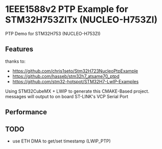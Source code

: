 # 1EEE1588v2 PTP Example for STM32H753ZITx (NUCLEO-H753ZI)

PTP Demo for STM32H753 (NUCLEO-H753ZI)

## Features
thanks to: 
- https://github.com/chris1seto/Stm32H723NucleoPtpExample
- https://github.com/hasseb/stm32h7_atsame70_ptpd
- https://github.com/stm32-hotspot/STM32H7-LwIP-Examples

Using STM32CubeMX + LWIP to generate this CMAKE-Based project.
messages will output to on board ST-LINK's VCP Serial Port

## Performance


## TODO
- use ETH DMA to get/set timestamp (LWIP_PTP)